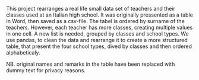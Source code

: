 This project rearranges a real life small data set of teachers and their classes used at an Italian high school. 
It was originally pressented as a table in Word, then saved as a csv-file. The tabel is ordered by surname of the teachers. However, each teacher has more classes, creating multiple values in one cell. 
A new list is needed, grouped by classes and school types. 
We use pandas, to clean the data and rearrange it to create a more structured table, that present the four school types, dived by classes and then ordered alphabeticaly.

NB. original names and remarks in the table have been replaced with dummy text for privacy reasons.
